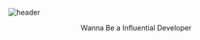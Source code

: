![header](https://capsule-render.vercel.app/api?type=wave&color=auto&height=300&section=header&text=Ji%20Seungha&fontSize=90&animation=fadeIn&fontAlignY=38&desc=Wanna%20a%20Be%20influential%20Developer&descAlignY=51&descAlign=62)
<p align='center'> Wanna Be a Influential Developer </p>
<p align='center </p>


[![GitHub stats](https://github-readme-stats.vercel.app/api?username=JiSeungha)](https://github.com/JiSeungha/github-readme-stats)


[![Solved.ac프로필](http://mazassumnida.wtf/api/v2/generate_badge?boj=li13rary)](https://solved.ac/li13rary)


